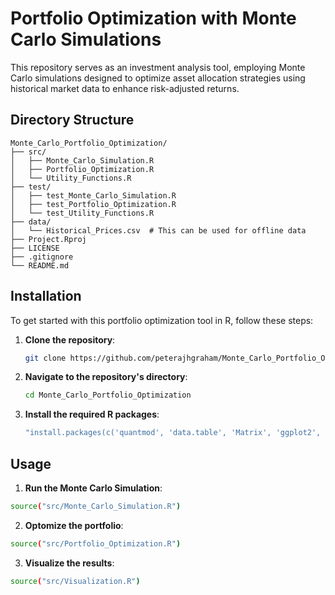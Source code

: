 # Portfolio Optimization with Monte Carlo Simulations

This repository serves as an investment analysis tool, employing Monte Carlo simulations designed to optimize asset allocation strategies using historical market data to enhance risk-adjusted returns.

## Directory Structure

```
Monte_Carlo_Portfolio_Optimization/
├── src/
│   ├── Monte_Carlo_Simulation.R
│   ├── Portfolio_Optimization.R
│   └── Utility_Functions.R
├── test/
│   ├── test_Monte_Carlo_Simulation.R
│   ├── test_Portfolio_Optimization.R
│   └── test_Utility_Functions.R
├── data/
│   └── Historical_Prices.csv  # This can be used for offline data
├── Project.Rproj
├── LICENSE
├── .gitignore
└── README.md
```

## Installation

To get started with this portfolio optimization tool in R, follow these steps:

1. **Clone the repository**:
   ```bash
   git clone https://github.com/peterajhgraham/Monte_Carlo_Portfolio_Optimization.git
   ```
2. **Navigate to the repository's directory**:
   ```bash
   cd Monte_Carlo_Portfolio_Optimization
   ```
3. **Install the required R packages**:
   ```bash
   "install.packages(c('quantmod', 'data.table', 'Matrix', 'ggplot2', 'PerformanceAnalytics', 'testthat'))"
   ```
## Usage

1. **Run the Monte Carlo Simulation**:
  ```bash
  source("src/Monte_Carlo_Simulation.R")
  ```

2. **Optomize the portfolio**:
  ```bash
  source("src/Portfolio_Optimization.R")
  ```

3. **Visualize the results**:
  ```bash
  source("src/Visualization.R")
  ```
